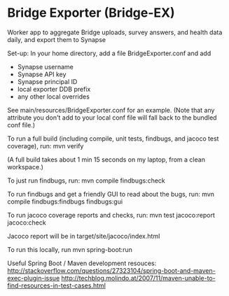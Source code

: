 # Bridge Exporter (Bridge-EX)
Worker app to aggregate Bridge uploads, survey answers, and health data daily, and export them to Synapse

Set-up:
In your home directory, add a file BridgeExporter.conf and add
* Synapse username
* Synapse API key
* Synapse principal ID
* local exporter DDB prefix
* any other local overrides

See main/resources/BridgeExporter.conf for an example. (Note that any attribute you don't add to your local conf file
will fall back to the bundled conf file.)

To run a full build (including compile, unit tests, findbugs, and jacoco test coverage), run:
mvn verify

(A full build takes about 1 min 15 seconds on my laptop, from a clean workspace.)

To just run findbugs, run:
mvn compile findbugs:check

To run findbugs and get a friendly GUI to read about the bugs, run:
mvn compile findbugs:findbugs findbugs:gui

To run jacoco coverage reports and checks, run:
mvn test jacoco:report jacoco:check

Jacoco report will be in target/site/jacoco/index.html

To run this locally, run
mvn spring-boot:run


Useful Spring Boot / Maven development resouces:
http://stackoverflow.com/questions/27323104/spring-boot-and-maven-exec-plugin-issue
http://techblog.molindo.at/2007/11/maven-unable-to-find-resources-in-test-cases.html
